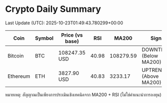 # Crypto Daily Summary

Last Update (UTC): 2025-10-23T01:49:43.780299+00:00

| Coin | Symbol | Price (vs base) | RSI | MA200 | Signal |
|------|--------|------------------|-----|-------|--------|
| Bitcoin | BTC | 108247.35 USD | 40.98 | 108279.59 | DOWNTREND (Below MA200) |
| Ethereum | ETH | 3827.90 USD | 40.83 | 3233.17 | UPTREND (Above MA200) |

หมายเหตุ: สัญญาณเป็นเพียงการประเมินเชิงเทคนิคจาก MA200 + RSI (ไม่ใช่คำแนะนำการลงทุน)
